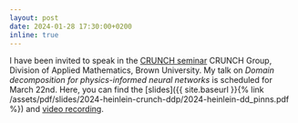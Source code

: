 ```yaml
---
layout: post
date: 2024-01-28 17:30:00+0200
inline: true
---
```


I have been invited to speak in the [CRUNCH seminar](https://www.youtube.com/channel/UC2ZZB80udkRvWQ4N3a8DOKQ) CRUNCH Group, Division of Applied Mathematics, Brown University. My talk on *Domain decomposition for physics-informed neural networks* is scheduled for March 22nd. Here, you can find the [slides]({{ site.baseurl }}{% link /assets/pdf/slides/2024-heinlein-crunch-ddp/2024-heinlein-dd_pinns.pdf %}) and [video recording](https://www.youtube.com/watch?v=087Y9pLFNqI).

